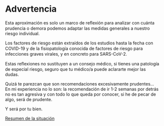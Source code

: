 # Advertencia

Esta aproximación es solo un marco de reﬂexión para analizar con cuánta prudencia o demora podemos adaptar las medidas generales a nuestro riesgo individual. 

Los factores de riesgo están extraídos de los estudios hasta la fecha con COVID-19 y de la ﬁsiopatología conocida de factores de riesgo para infecciones graves virales, y en concreto para SARS-CoV-2. 

Estas reﬂexiones no sustituyen a un consejo médico, si tienes una patología de especial riesgo, seguro que tu médico/a puede aclararte mejor las dudas. 

Quizá te parezcan que son recomendaciones excesivamente prudentes… En mi experiencia no lo son: la recomendación de ir 1-2 semanas por detrás no es tan agresiva y con todo lo que queda por conocer, si he de pecar de algo, será de prudente. 

Y será por tu bien.

[Resumen de la situación](https://www.notion.so/Semana-4-10-Mayo-fccb02e9641b496a81e59350fa9c15f7)
